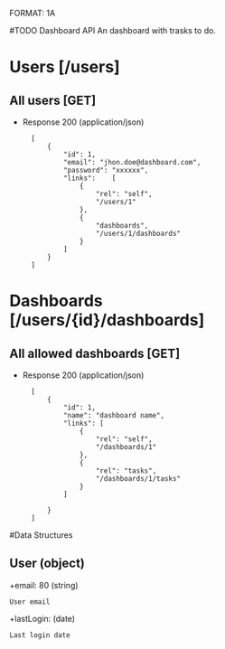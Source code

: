 FORMAT: 1A

#TODO Dashboard API
An dashboard with trasks to do.

# Users [/users]

## All users [GET]

+ Response 200 (application/json)

        [
            {
                "id": 1,
                "email": "jhon.doe@dashboard.com",
                "password": "xxxxxx",
                "links":    [
                    {
                        "rel": "self",
                        "/users/1"
                    },
                    {
                        "dashboards",
                        "/users/1/dashboards"
                    }
                ]
            }
        ]

# Dashboards [/users/{id}/dashboards]

## All allowed dashboards [GET]

+ Response 200 (application/json)

        [
            {
                "id": 1,
                "name": "dashboard name",
                "links": [
                    {
                        "rel": "self",
                        "/dashboards/1"
                    },
                    {
                        "rel": "tasks",
                        "/dashboards/1/tasks"
                    }
                ]
                                
            }
        ]

#Data Structures
## User (object)
+email: 80 (string)

    User email

+lastLogin: (date)

    Last login date